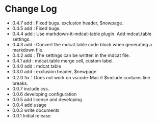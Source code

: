 # Change Log

- 0.4.7 add : Fixed bugs. exclusion header, $newpage.
- 0.4.5 add : Fixed bugs.
- 0.4.4 add : Use markdown-it-mdcat-table plugin. Add mdcat.table settings.
- 0.4.3 add : Convert the mdcat.table code block when generating a markdown file.
- 0.4.2 add : The settings can be written in the mdcat file.
- 0.4.1 add : mdcat.table merge cell, custom label.
- 0.4.0 add : mdcat.table
- 0.3.0 add : exclusion header, $newpage 
- 0.2.0 fix：Does not work on vscode-Mac if $include contains line breaks. 
- 0.0.7 include css.
- 0.0.6 developing configuration
- 0.0.5 add license and developing 
- 0.0.4 add usage
- 0.0.3 write documents
- 0.0.1 Initial release